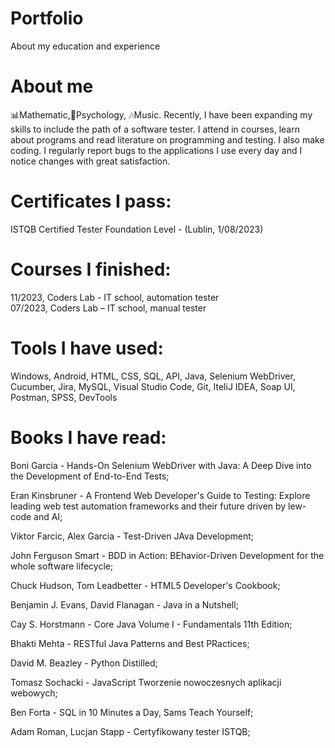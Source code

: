 # Portfolio
About my education and experience 
# About me
📊Mathematic,👥Psychology, 🎶Music. 
Recently, I have been expanding my skills to include the path of a software tester. I attend in courses, learn about programs and read literature on programming and testing. I also make coding. I regularly report bugs to the applications I use every day and I notice changes with great satisfaction.

# Certificates I pass:
ISTQB Certified Tester Foundation Level - (Lublin, 1/08/2023)

# Courses I finished:
11/2023, Coders Lab -  IT school, automation tester  
07/2023, Coders Lab – IT school, manual tester 

# Tools I have used: 
Windows, Android, HTML, CSS, SQL, API, Java, Selenium WebDriver,  Cucumber, 
Jira, MySQL, Visual Studio Code, Git, 
IteliJ IDEA, Soap UI, Postman, SPSS, DevTools

# Books I have read:
Boni Garcia - Hands-On Selenium WebDriver with Java: A Deep Dive into the Development of End-to-End Tests;

Eran Kinsbruner - A Frontend Web Developer's Guide to Testing: Explore leading web test automation frameworks and their future driven by lew-code and AI;

Viktor Farcic, Alex Garcia - Test-Driven JAva Development;

John Ferguson Smart - BDD in Action: BEhavior-Driven Development for the whole software lifecycle;

Chuck Hudson, Tom Leadbetter - HTML5 Developer's Cookbook;

Benjamin J. Evans, David Flanagan - Java in a Nutshell;

Cay S. Horstmann - Core Java Volume I - Fundamentals 11th Edition;

Bhakti Mehta - RESTful Java Patterns and Best PRactices;

David M. Beazley - Python Distilled;

Tomasz Sochacki - JavaScript Tworzenie nowoczesnych aplikacji webowych;

Ben Forta - SQL in 10 Minutes a Day, Sams Teach Yourself;

Adam Roman, Lucjan Stapp - Certyfikowany tester ISTQB; 

